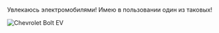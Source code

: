 Увлекаюсь электромобилями!
Имею в пользовании один из таковых!

![Chevrolet Bolt EV](https://st1.zr.ru/_ah/img/Um6PxpW8jVkDk1JV5VUXTg=s800)